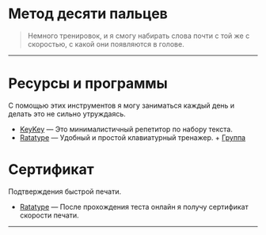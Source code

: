 # Метод десяти пальцев

> Немного тренировок, и я смогу набирать слова почти с той же с скоростью, с какой они появляются в голове.

---

# Ресурсы и программы

С помощью этих инструментов я могу заниматься каждый день и делать это не сильно утруждаясь.

- [KeyKey](https://keykey.ninja) — Это минималистичный репетитор по набору текста.
- [Ratatype](https://www.ratatype.ua) — Удобный и простой клавиатурный тренажер. + [Группа](https://www.ratatype.ua/ru/groups/4595175/)

# Сертификат

Подтверждения быстрой печати.

- [Ratatype](https://www.ratatype.ua/ru/typing-test) — После прохождения теста онлайн я получу сертификат скорости печати.

---

